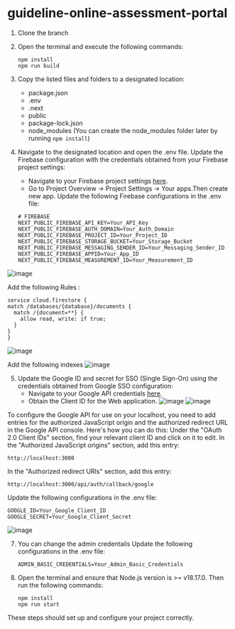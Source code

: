 # guideline-online-assessment-portal

1. Clone the branch
2. Open the terminal and execute the following commands:
   ```
   npm install
   npm run build
   ```
3. Copy the listed files and folders to a designated location:
   - package.json
   - .env
   - .next
   - public
   - package-lock.json
   - node_modules (You can create the node_modules folder later by running `npm install`)

4. Navigate to the designated location and open the .env file. Update the Firebase configuration with the credentials obtained from your Firebase project settings:
   - Navigate to your Firebase project settings [here](https://console.firebase.google.com/).
   - Go to Project Overview -> Project Settings -> Your apps.Then create new app.
   Update the following Firebase configurations in the .env file:
   ```
   # FIREBASE
   NEXT_PUBLIC_FIREBASE_API_KEY=Your_API_Key
   NEXT_PUBLIC_FIREBASE_AUTH_DOMAIN=Your_Auth_Domain
   NEXT_PUBLIC_FIREBASE_PROJECT_ID=Your_Project_ID
   NEXT_PUBLIC_FIREBASE_STORAGE_BUCKET=Your_Storage_Bucket
   NEXT_PUBLIC_FIREBASE_MESSAGING_SENDER_ID=Your_Messaging_Sender_ID
   NEXT_PUBLIC_FIREBASE_APPID=Your_App_ID
   NEXT_PUBLIC_FIREBASE_MEASUREMENT_ID=Your_Measurement_ID
   ```

![image](https://github.com/biddut29/guideline-online-assessment-portal/assets/112966490/245e8a1e-fe95-408d-950b-1e71820c5cbc)

Add the following Rules :
  ```
service cloud.firestore {
  match /databases/{database}/documents {
    match /{document=**} {
      allow read, write: if true;
    }
  }
}
 ```
![image](https://github.com/biddut29/guideline-online-assessment-portal/assets/112966490/fcaf9666-371d-4ae1-8aef-94d9d5f2c9c8)

Add the following indexes
![image](https://github.com/biddut29/guideline-online-assessment-portal/assets/112966490/ef931e84-a279-41b6-853b-2438c3c2845b)


   

5. Update the Google ID and secret for SSO (Single Sign-On) using the credentials obtained from Google SSO configuration:
   - Navigate to your Google API credentials [here](https://console.cloud.google.com/apis/credentials).
   - Obtain the Client ID for the Web application.
   ![image](https://github.com/biddut29/guideline-online-assessment-portal/assets/112966490/d1b96bcb-0f8a-4223-a59f-20d7808e7c62)
   ![image](https://github.com/biddut29/guideline-online-assessment-portal/assets/112966490/506ffd39-3cd2-42dc-b251-ebf096f24a91)

To configure the Google API for use on your localhost, you need to add entries for the authorized JavaScript origin and the authorized redirect URL in the Google API console. Here's how you can do this:
   Under the "OAuth 2.0 Client IDs" section, find your relevant client ID and click on it to edit.
   In the "Authorized JavaScript origins" section, add this entry:
   ```
   http://localhost:3000
   ```
   In the "Authorized redirect URIs" section, add this entry:
   ```
   http://localhost:3000/api/auth/callback/google
   ```

   Update the following configurations in the .env file:
   ```
   GOOGLE_ID=Your_Google_Client_ID
   GOOGLE_SECRET=Your_Google_Client_Secret 
   ```
   ![image](https://github.com/biddut29/guideline-online-assessment-portal/assets/112966490/de927b7c-a104-4e94-92d3-c0c17552d4d4)
   <br>   

7. You can change the admin credentails
   Update the following configurations in the .env file:
   ``` 
   ADMIN_BASIC_CREDENTIALS=Your_Admin_Basic_Credentials
   ```   

8. Open the terminal and ensure that Node.js version is >= v18.17.0. Then run the following commands:
   ```
   npm install
   npm run start
   ```

These steps should set up and configure your project correctly.
